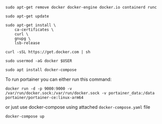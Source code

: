 ```
sudo apt-get remove docker docker-engine docker.io containerd runc

sudo apt-get update

sudo apt-get install \
    ca-certificates \
    curl \
    gnupg \
    lsb-release

curl -sSL https://get.docker.com | sh
```

```
sudo usermod -aG docker $USER
```

```
sudo apt install docker-compose
```
To run portainer you can either run this command:
```
docker run -d -p 9000:9000 -v /var/run/docker.sock:/var/run/docker.sock -v portainer_data:/data portainer/portainer-ce:linux-arm64
```
or just use docker-compose using attached `docker-compose.yaml` file

```
docker-compose up
```
